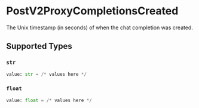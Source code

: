 # PostV2ProxyCompletionsCreated

The Unix timestamp (in seconds) of when the chat completion was created.


## Supported Types

### `str`

```python
value: str = /* values here */
```

### `float`

```python
value: float = /* values here */
```

